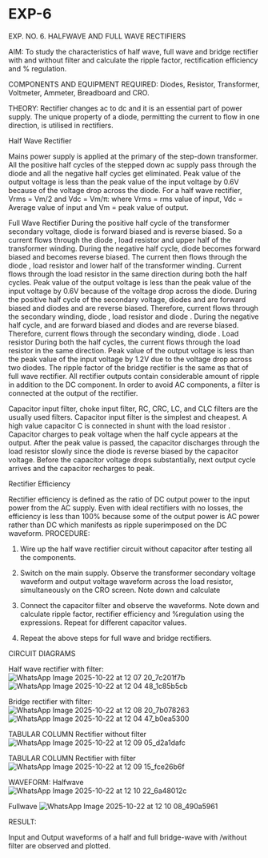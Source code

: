#  EXP-6
EXP. NO. 6. 		HALFWAVE  AND FULL WAVE  RECTIFIERS

AIM: To study the characteristics of half wave, full wave and bridge rectifier with and without filter and calculate the ripple factor, rectification efficiency and % regulation.

COMPONENTS  AND  EQUIPMENT  REQUIRED:  Diodes,  Resistor,  Transformer,  Voltmeter, Ammeter, Breadboard and CRO.

THEORY: Rectifier changes ac to dc and it is an essential part of power supply. The unique property of a diode, permitting the current to flow in one direction, is utilised in rectifiers.

Half Wave Rectifier


Mains power supply is applied at the primary of the step-down transformer. All the positive half cycles of the stepped down ac supply pass through the diode and all the negative half cycles get eliminated. Peak value of the output voltage is less than the peak value of the input voltage by 0.6V because of the voltage drop across the diode.
For a half wave rectifier, Vrms = Vm/2 and Vdc = Vm/π: where Vrms = rms value of input, Vdc = Average value of input and Vm = peak value of output.


Full Wave Rectifier
During the positive half cycle of the transformer secondary voltage, diode     is forward biased and      is reverse biased. So a current flows through the diode     , load resistor      and upper half of the transformer  winding.  During  the  negative  half  cycle,  diode       becomes  forward  biased  and becomes reverse biased. The current then flows through the diode     , load resistor      and lower half of the transformer winding. Current flows through the load resistor in the same direction during both the half cycles. Peak value of the output voltage is less than the peak value of the input voltage by 0.6V
because of the voltage drop across the diode.
During the positive half cycle of the secondary voltage, diodes      and      are forward biased and diodes and      are reverse biased. Therefore, current flows through the secondary winding, diode     , load resistor
and diode     . During the negative half cycle,      and      are forward biased and diodes      and      are reverse biased. Therefore, current flows through the secondary winding, diode     . Load resistor       During both the half cycles, the current flows through the load resistor in the same direction. Peak value of the output voltage is less than the peak value of the input voltage by 1.2V due to the voltage drop across two diodes. The ripple factor of the bridge rectifier is the same as that of full wave rectifier.
All rectifier outputs contain considerable amount of ripple in addition to the DC component. In order to avoid AC components, a filter is connected at the output of the rectifier.

Capacitor input filter, choke input filter, RC, CRC, LC, and CLC filters are the usually used filters. Capacitor input filter is the simplest and cheapest. A high value capacitor C is connected in shunt with the load resistor     . Capacitor charges to peak voltage      when the half cycle appears at the output. After the peak value is passed, the capacitor discharges through the load resistor slowly since the diode is reverse biased by the capacitor voltage. Before the capacitor voltage drops substantially, next output cycle arrives and the capacitor recharges to peak.

Rectifier Efficiency

Rectifier efficiency is defined as the ratio of DC output power to the input power from the AC supply. Even with ideal rectifiers with no losses, the efficiency is less than 100% because some of the output power is AC power rather than DC which manifests as ripple superimposed on the DC waveform.
PROCEDURE:

1.   Wire up the half wave rectifier circuit without capacitor after testing all the components.

2.   Switch on the main supply. Observe the transformer secondary voltage waveform and output voltage waveform across the load resistor, simultaneously on the CRO screen. Note down       and calculate
3.   Connect the capacitor filter and observe the waveforms. Note down and calculate ripple factor, rectifier efficiency and %regulation using the expressions. Repeat for different capacitor values.
4.   Repeat the above steps for full wave and bridge rectifiers.

CIRCUIT DIAGRAMS

Half wave rectifier with filter:![WhatsApp Image 2025-10-22 at 12 07 20_7c201f7b](https://github.com/user-attachments/assets/a297e913-8a3b-47e2-8c8b-7893e8c853f6)
![WhatsApp Image 2025-10-22 at 12 04 48_1c85b5cb](https://github.com/user-attachments/assets/f1a0deda-60d8-4e63-8b03-22b1764439d4)


Bridge rectifier with filter:![WhatsApp Image 2025-10-22 at 12 08 20_7b078263](https://github.com/user-attachments/assets/8525a6b5-e717-4aa7-ac7d-c75cb0091a06)
![WhatsApp Image 2025-10-22 at 12 04 47_b0ea5300](https://github.com/user-attachments/assets/84507c00-2a99-4be6-a114-47c646c974a5)


TABULAR COLUMN
Rectifier without filter ![WhatsApp Image 2025-10-22 at 12 09 05_d2a1dafc](https://github.com/user-attachments/assets/77820cc5-5c7f-4854-b0cc-35065043f385)

TABULAR COLUMN
Rectifier with filter![WhatsApp Image 2025-10-22 at 12 09 15_fce26b6f](https://github.com/user-attachments/assets/bd3ae8db-6889-41f7-a803-0170f1a98357)


WAVEFORM:
Halfwave ![WhatsApp Image 2025-10-22 at 12 10 22_6a48012c](https://github.com/user-attachments/assets/4472f471-3e3a-4298-81b8-902f17efab99)

Fullwave ![WhatsApp Image 2025-10-22 at 12 10 08_490a5961](https://github.com/user-attachments/assets/424fec73-f85f-4055-9b1e-8f027231d2eb)


RESULT:

Input and Output waveforms of a half and full bridge-wave with /without filter are observed and plotted.
